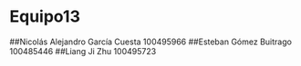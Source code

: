 # Equipo13

##Nicolás Alejandro García Cuesta 100495966
##Esteban Gómez Buitrago 100485446
##Liang Ji Zhu 100495723

